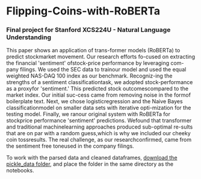 # Flipping-Coins-with-RoBERTa
### Final project for Stanford XCS224U - Natural Language Understanding 

This  paper  shows  an  application  of  trans-former  models  (RoBERTa)  to  predict  stockmarket  movement.    Our  research  efforts  fo-cused on extracting the financial 'sentiment' ofstock-price  performance  by  leveraging  com-pany  filings.   We  used  the  SEC  data  to  trainour model and used the equal weighted NAS-DAQ 100 index as our benchmark.  Recogniz-ing the strengths of a sentiment classificationtask, we adopted stock-performance as a proxyfor 'sentiment.' This predicted stock outcomescompared to the market index. Our initial suc-cess  came  from  removing  noise  in  the  formof  boilerplate  text.   Next,  we  chose  logisticregression and the Naive Bayes classificationmodel on smaller data sets with iterative opti-mization for the testing model. Finally, we ranour original system with RoBERTa for stockprice performance 'sentiment' predictions. Wefound that transformer and traditional machinelearning approaches produced sub-optimal re-sults  that  are  on  par  with  a  random  guess,which is why we included our cheeky coin tossresults.   The  real  challenge,  as  our  researchconfirmed, came from the sentiment free toneused in the company filings.

To work with the parsed data and cleaned dataframes, [download the pickle_data folder](https://www.dropbox.com/s/ah8ds55r6ktguaz/pickle_data.zip?dl=1), and place the folder in the same directory as the notebooks.
